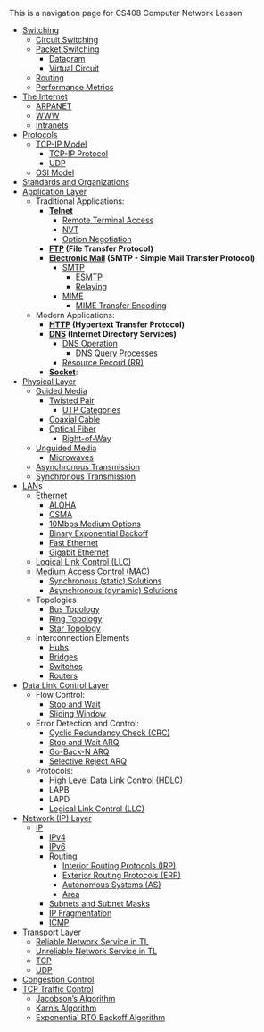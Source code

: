 This is a navigation page for CS408 Computer Network Lesson

- [Switching](Switching.md)
	- [Circuit Switching](Circuit%20Switching.md)
	- [Packet Switching](Packet%20Switching.md)
		- [Datagram](Datagram.md)
		- [Virtual Circuit](Virtual%20Circuit.md)
	- [Routing](Routing.md)
	- [Performance Metrics](Performance%20Metrics.md)
- [The Internet](The%20Internet.md)
	- [ARPANET](ARPANET.md)
	- [WWW](WWW.md)
	- [Intranets](Intranets.md)
- [Protocols](Protocols.md)
	- [TCP-IP Model](TCP-IP%20Model.md)
		- [TCP-IP Protocol](TCP-IP%20Protocol.md)
		- [UDP](UDP.md)
	- [OSI Model](OSI%20Model.md)
- [Standards and Organizations](Standards%20and%20Organizations.md)
- [Application Layer](Application%20Layer.md)
	- Traditional Applications:
		- **[Telnet](Telnet.md)**
			- [Remote Terminal Access](Remote%20Terminal%20Access.md)
			- [NVT](NVT.md)
			- [Option Negotiation](Option%20Negotiation.md)
		- **[FTP](FTP.md) (File Transfer Protocol)** 
		- **[Electronic Mail](Electronic%20Mail.md) (SMTP - Simple Mail Transfer Protocol)**
			- [SMTP](SMTP.md)
				- [ESMTP](ESMTP.md)
				- [Relaying](Relaying.md)
			- [MIME](MIME.md)
				- [MIME Transfer Encoding](MIME%20Transfer%20Encoding.md)
	- Modern Applications:
		- **[HTTP](HTTP.md) (Hypertext Transfer Protocol)**
		- **[DNS](DNS.md) (Internet Directory Services)**
			- [DNS Operation](DNS%20Operation.md)
				- [DNS Query Processes](DNS%20Query%20Processes.md)
			- [Resource Record (RR)](Resource%20Record%20(RR).md)
		- **[Socket](Socket.md)**: 
- [Physical Layer](Physical%20Layer.md)
	-  [Guided Media](Guided%20Media.md)
		- [Twisted Pair](Twisted%20Pair.md)
			- [UTP Categories](UTP%20Categories.md)
		- [Coaxial Cable](Coaxial%20Cable.md)
		- [Optical Fiber](Optical%20Fiber.md)
			- [Right-of-Way](Right-of-Way.md)
	- [Unguided Media](Unguided%20Media.md)
		- [Microwaves](Microwaves.md)
	- [Asynchronous Transmission](Asynchronous%20Transmission.md)
	- [Synchronous Transmission](Synchronous%20Transmission.md)
- [LAN](LAN.md)s
	- [Ethernet](Ethernet.md) 
		- [ALOHA](ALOHA.md)
		- [CSMA](CSMA.md)
		- [10Mbps Medium Options](10Mbps%20Medium%20Options.md)
		- [Binary Exponential Backoff](Binary%20Exponential%20Backoff.md)
		- [Fast Ethernet](Fast%20Ethernet.md)
		- [Gigabit Ethernet](Gigabit%20Ethernet.md)
	- [Logical Link Control (LLC)](Logical%20Link%20Control%20(LLC).md)
	- [Medium Access Control (MAC)](Medium%20Access%20Control%20(MAC).md)
		- [Synchronous (static) Solutions](Synchronous%20(static)%20Solutions.md)
		- [Asynchronous (dynamic) Solutions](Asynchronous%20(dynamic)%20Solutions.md)
	- Topologies
		- [Bus Topology](Bus%20Topology.md)
		- [Ring Topology](Ring%20Topology.md)
		- [Star Topology](Star%20Topology.md)
	- Interconnection Elements
		- [Hubs](Hubs.md)
		- [Bridges](Bridges.md)
		- [Switches](Switches.md)
		- [Routers](Routers.md)
- [Data Link Control Layer](Data%20Link%20Control%20Layer.md)
	- Flow Control:
		- [Stop and Wait](Stop%20and%20Wait.md)
		- [Sliding Window](Sliding%20Window.md)
	- Error Detection and Control:
		- [Cyclic Redundancy Check (CRC)](Cyclic%20Redundancy%20Check%20(CRC).md)
		- [Stop and Wait ARQ](Stop%20and%20Wait%20ARQ.md)
		- [Go-Back-N ARQ](Go-Back-N%20ARQ.md)
		- [Selective Reject ARQ](Selective%20Reject%20ARQ.md)
	- Protocols:
		- [High Level Data Link Control (HDLC)](High%20Level%20Data%20Link%20Control%20(HDLC).md)
		- LAPB
		- LAPD
		- [Logical Link Control (LLC)](Logical%20Link%20Control%20(LLC).md)
- [Network (IP) Layer](Network%20(IP)%20Layer.md)
	- [IP](IP.md)
		- [IPv4](IPv4.md)
		- [IPv6](IPv6.md)
		- [Routing](Routing.md)
			- [Interior Routing Protocols (IRP)](Interior%20Routing%20Protocols%20(IRP).md)
			- [Exterior Routing Protocols (ERP)](Exterior%20Routing%20Protocols%20(ERP).md)
			- [Autonomous Systems (AS)](Autonomous%20Systems%20(AS).md)
			- [Area](Area.md)
		- [Subnets and Subnet Masks](Subnets%20and%20Subnet%20Masks.md)
		- [IP Fragmentation](IP%20Fragmentation.md)
		- [ICMP](ICMP.md)
- [Transport Layer](Transport%20Layer.md)
	- [Reliable Network Service in TL](Reliable%20Network%20Service%20in%20TL.md)
	- [Unreliable Network Service in TL](Unreliable%20Network%20Service%20in%20TL.md) 
	- [TCP](TCP.md)
	- [UDP](UDP.md)
- [Congestion Control](Congestion%20Control.md)
- [TCP Traffic Control](TCP%20Traffic%20Control.md)
	- [Jacobson’s Algorithm](Jacobson’s%20Algorithm.md)
	- [Karn’s Algorithm](Karn’s%20Algorithm.md)
	- [Exponential RTO Backoff Algorithm](Exponential%20RTO%20Backoff%20Algorithm.md)
